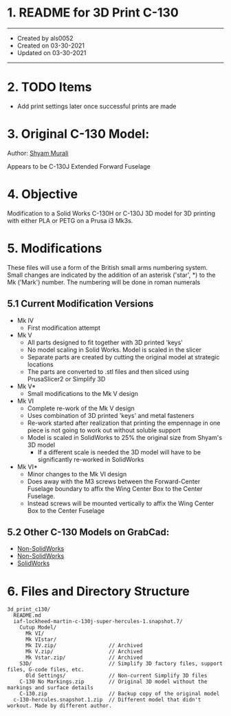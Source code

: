 # 1. README for 3D Print C-130
-----
* Created by als0052
* Created on 03-30-2021
* Updated on 03-30-2021
-----

# 2. TODO Items
* Add print settings later once successful prints are made

# 3. Original C-130 Model:
Author: [Shyam Murali](https://grabcad.com/library/iaf-lockheed-martin-c-130j-super-hercules-1)

Appears to be C-130J Extended Forward Fuselage

# 4. Objective
Modification to a Solid Works C-130H or C-130J 3D model for 3D printing with either PLA or PETG on a Prusa i3 Mk3s. 

# 5. Modifications
These files will use a form of the British small arms numbering system. Small changes are indicated by the addition of an asterisk ('star', *) to the Mk ('Mark') number. The numbering will be done in roman numerals

## 5.1 Current Modification Versions
* Mk IV
  - First modification attempt
* Mk V
  - All parts designed to fit together with 3D printed 'keys'
  - No model scaling in Solid Works. Model is scaled in the slicer
  - Separate parts are created by cutting the original model at strategic locations
  - The parts are converted to .stl files and then sliced using PrusaSlicer2 or Simplify 3D
* Mk V*
  - Small modifications to the Mk V design
* Mk VI
  - Complete re-work of the Mk V design
  - Uses combination of 3D printed 'keys' and metal fasteners
  - Re-work started after realization that printing the empennage in one piece is not going to work out without soluble support
  - Model is scaled in SolidWorks to 25% the original size from Shyam's 3D model
      - If a different scale is needed the 3D model will have to be significantly re-worked in SolidWorks
* Mk VI*
  - Minor changes to the Mk VI design
  - Does away with the M3 screws between the Forward-Center Fuselage boundary to affix the Wing Center Box to the Center Fuselage. 
  - Instead screws will be mounted vertically to affix the Wing Center Box to the Center Fuselage

## 5.2 Other C-130 Models on GrabCad:
* [Non-SolidWorks](https://grabcad.com/library/lockheed-c-130-1)
* [Non-SolidWorks](https://grabcad.com/library/hercules-c-130-2)
* [SolidWorks](https://grabcad.com/library/c-130-1)

# 6. Files and Directory Structure
```raw:
3d_print_c130/
  README.md
  iaf-lockheed-martin-c-130j-super-hercules-1.snapshot.7/
    Cutup Model/
      Mk VI/
      Mk VIstar/
      Mk IV.zip/                 // Archived
      Mk V.zip/                  // Archived
      Mk Vstar.zip/              // Archived
    S3D/                         // Simplify 3D factory files, support files, G-code files, etc.
      Old Settings/              // Non-current Simplify 3D files
    C-130 No Markings.zip        // Original 3D model without the markings and surface details
    C-130.zip                    // Backup copy of the original model
  c-130-hercules.snapshot.1.zip  // Different model that didn't workout. Made by different author.
```